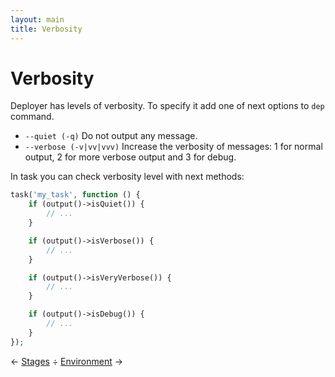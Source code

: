 ```yaml
---
layout: main
title: Verbosity
---
```


# Verbosity

Deployer has levels of verbosity. To specify it add one of next options to `dep` command.

* `--quiet (-q)` Do not output any message.
* `--verbose (-v|vv|vvv)` Increase the verbosity of messages: 1 for normal output, 2 for more verbose output and 3 for debug.

In task you can check verbosity level with next methods:

~~~ php
task('my_task', function () {
    if (output()->isQuiet()) {
        // ...
    }

    if (output()->isVerbose()) {
        // ...
    }

    if (output()->isVeryVerbose()) {
        // ...
    }

    if (output()->isDebug()) {
        // ...
    }
});
~~~

&larr; [Stages](stages.html) &divide; [Environment](environment.html) &rarr;